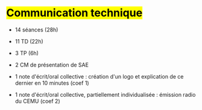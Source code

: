 # <mark class="hltr-purple hltr-bold">Communication technique</mark>
- 14 séances (28h)
- 11 TD (22h)
- 3 TP (6h)
- 2 CM de présentation de SAE

- 1 note d'écrit/oral collective : création d'un logo et explication de ce dernier en 10 minutes (coef 1)
- 1 note d'écrit/oral collective, partiellement individualisée : émission radio du CEMU (coef 2)
